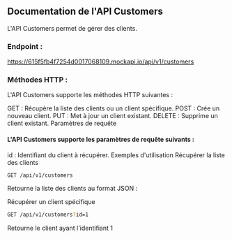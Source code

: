## Documentation de l'API Customers

L'API Customers permet de gérer des clients.

### Endpoint :

https://615f5fb4f7254d0017068109.mockapi.io/api/v1/customers

### Méthodes HTTP :

L'API Customers supporte les méthodes HTTP suivantes :

GET : Récupère la liste des clients ou un client spécifique.
POST : Crée un nouveau client.
PUT : Met à jour un client existant.
DELETE : Supprime un client existant.
Paramètres de requête

#### L'API Customers supporte les paramètres de requête suivants :

id : Identifiant du client à récupérer.
Exemples d'utilisation
Récupérer la liste des clients

```bash
GET /api/v1/customers
```

Retourne la liste des clients au format JSON :

Récupérer un client spécifique

```bash
GET /api/v1/customers?id=1
```

Retourne le client ayant l'identifiant 1
